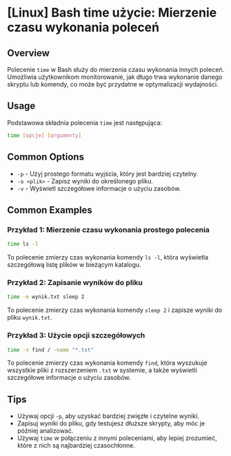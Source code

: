 # [Linux] Bash time użycie: Mierzenie czasu wykonania poleceń

## Overview
Polecenie `time` w Bash służy do mierzenia czasu wykonania innych poleceń. Umożliwia użytkownikom monitorowanie, jak długo trwa wykonanie danego skryptu lub komendy, co może być przydatne w optymalizacji wydajności.

## Usage
Podstawowa składnia polecenia `time` jest następująca:

```bash
time [opcje] [argumenty]
```

## Common Options
- `-p` - Użyj prostego formatu wyjścia, który jest bardziej czytelny.
- `-o <plik>` - Zapisz wyniki do określonego pliku.
- `-v` - Wyświetl szczegółowe informacje o użyciu zasobów.

## Common Examples
### Przykład 1: Mierzenie czasu wykonania prostego polecenia
```bash
time ls -l
```
To polecenie zmierzy czas wykonania komendy `ls -l`, która wyświetla szczegółową listę plików w bieżącym katalogu.

### Przykład 2: Zapisanie wyników do pliku
```bash
time -o wynik.txt sleep 2
```
To polecenie zmierzy czas wykonania komendy `sleep 2` i zapisze wyniki do pliku `wynik.txt`.

### Przykład 3: Użycie opcji szczegółowych
```bash
time -v find / -name "*.txt"
```
To polecenie zmierzy czas wykonania komendy `find`, która wyszukuje wszystkie pliki z rozszerzeniem `.txt` w systemie, a także wyświetli szczegółowe informacje o użyciu zasobów.

## Tips
- Używaj opcji `-p`, aby uzyskać bardziej zwięzłe i czytelne wyniki.
- Zapisuj wyniki do pliku, gdy testujesz dłuższe skrypty, aby móc je później analizować.
- Używaj `time` w połączeniu z innymi poleceniami, aby lepiej zrozumieć, które z nich są najbardziej czasochłonne.